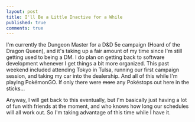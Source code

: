 ```yaml
---
layout: post
title: I'll Be a Little Inactive for a While
published: true
comments: true
---
```

I'm currently the Dungeon Master for a D&D 5e campaign (Hoard of the Dragon Queen), and it's taking up a fair amount of my time since I'm still getting used to being a DM. I do plan on getting back to software development whenever I get things a bit more organized. This past weekend included attending Tokyo in Tulsa, running our first campaign session, and taking my car into the dealership. And all of this while I'm playing PokémonGO. If only there were ~~more~~ any Pokéstops out here in the sticks...

Anyway, I will get back to this eventually, but I'm basically just having a lot of fun with friends at the moment, and who knows how long our schedules will all work out. So I'm taking advantage of this time while I have it.